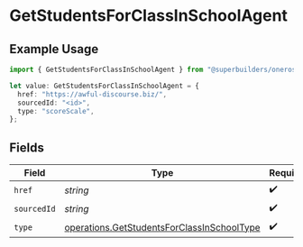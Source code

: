 # GetStudentsForClassInSchoolAgent

## Example Usage

```typescript
import { GetStudentsForClassInSchoolAgent } from "@superbuilders/oneroster/models/operations";

let value: GetStudentsForClassInSchoolAgent = {
  href: "https://awful-discourse.biz/",
  sourcedId: "<id>",
  type: "scoreScale",
};
```

## Fields

| Field                                                                                                    | Type                                                                                                     | Required                                                                                                 | Description                                                                                              |
| -------------------------------------------------------------------------------------------------------- | -------------------------------------------------------------------------------------------------------- | -------------------------------------------------------------------------------------------------------- | -------------------------------------------------------------------------------------------------------- |
| `href`                                                                                                   | *string*                                                                                                 | :heavy_check_mark:                                                                                       | N/A                                                                                                      |
| `sourcedId`                                                                                              | *string*                                                                                                 | :heavy_check_mark:                                                                                       | N/A                                                                                                      |
| `type`                                                                                                   | [operations.GetStudentsForClassInSchoolType](../../models/operations/getstudentsforclassinschooltype.md) | :heavy_check_mark:                                                                                       | N/A                                                                                                      |